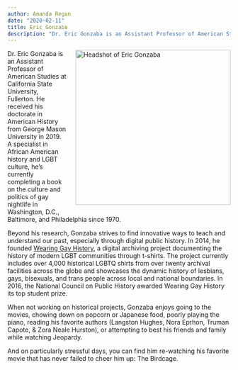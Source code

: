 ```yaml
---
author: Amanda Regan
date: "2020-02-11"
title: Eric Gonzaba
description: "Dr. Eric Gonzaba is an Assistant Professor of American Studies at California State University, Fullerton. He received his doctorate in American History from George Mason University in 2019."
---
```


<img alt="Headshot of Eric Gonzaba" src="/dev/images/Gonzaba_Eric.JPG" style="float:right; margin-left:20px; margin-bottom: 20px; width:350px;"> Dr. Eric Gonzaba is an Assistant Professor of American Studies at California State University, Fullerton. He received his doctorate in American History from George Mason University in 2019. A specialist in African American history and LGBT culture, he’s currently completing a book on the culture and politics of gay nightlife in Washington, D.C., Baltimore, and Philadelphia since 1970.

Beyond his research, Gonzaba strives to find innovative ways to teach and understand our past, especially through digital public history. In 2014, he founded [Wearing Gay History](http://www.wearinggayhistory.com), a digital archiving project documenting the history of modern LGBT communities through t-shirts. The project currently includes over 4,000 historical LGBTQ shirts from over twenty archival facilities across the globe and showcases the dynamic history of lesbians, gays, bisexuals, and trans people across local and national boundaries. In 2016, the National Council on Public History awarded Wearing Gay History its top student prize.

When not working on historical projects, Gonzaba enjoys going to the movies, chowing down on popcorn or Japanese food, poorly playing the piano, reading his favorite authors (Langston Hughes, Nora Eprhon, Truman Capote, & Zora Neale Hurston), or attempting to best his friends and family while watching Jeopardy.

And on particularly stressful days, you can find him re-watching his favorite movie that has never failed to cheer him up: The Birdcage.

